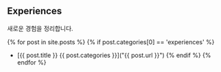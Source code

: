## Experiences
새로운 경험을 정리합니다.

{% for post in site.posts %}
{% if post.categories[0] == 'experiences' %}
- [{{ post.title }} {{ post.categories }}]("{{ post.url }}")
{% endif %}
{% endfor %}
